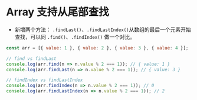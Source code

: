 # Array 支持从尾部查找

- 新增两个方法： `.findLast()`、`.findLastIndex()`​ 从数组的最后一个元素开始查找，可以同 `.find()`、`.findIndex()` 做一个对比。

```js
const arr = [{ value: 1 }, { value: 2 }, { value: 3 }, { value: 4 }];

// find vs findLast
console.log(arr.find(n => n.value % 2 === 1)); // { value: 1 }
console.log(arr.findLast(n => n.value % 2 === 1)); // { value: 3 }

// findIndex vs findLastIndex
console.log(arr.findIndex(n => n.value % 2 === 1)); // 0
console.log(arr.findLastIndex(n => n.value % 2 === 1)); // 2
```